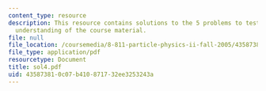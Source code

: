 ```yaml
---
content_type: resource
description: This resource contains solutions to the 5 problems to test the student's
  understanding of the course material.
file: null
file_location: /coursemedia/8-811-particle-physics-ii-fall-2005/435873810c07b410871732ee3253243a_sol4.pdf
file_type: application/pdf
resourcetype: Document
title: sol4.pdf
uid: 43587381-0c07-b410-8717-32ee3253243a
---
```

